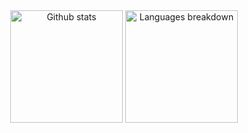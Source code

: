 <div align="center">
    <img height="180em" src="https://github-readme-stats.vercel.app/api?username=IX-0&show_icons=true&theme=dark&include_all_commits=true&count_private=true" alt="Github stats" />
    <img height="180em" src="https://github-readme-stats.vercel.app/api/top-langs/?username=IX-0&layout=compact&langs_count=5&theme=dark" alt="Languages breakdown" />
</div>
